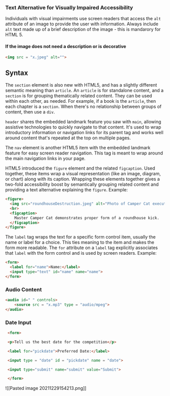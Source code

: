 ### Text Alternative for Visually Impaired Accessibility
Individuals with visual impairments use screen readers that access the  `alt` attribute of an image to provide the user with information. Always include `alt` text made up of a brief description of the image - this is mandarory for HTML 5.

#### If the image does not need a description or is decorative
```HTML
<img src = "x.jpeg" alt="">
```

## Syntax

The `section` element is also new with HTML5, and has a slightly different semantic meaning than `article`. An `article` is for standalone content, and a `section` is for grouping thematically related content. They can be used within each other, as needed. For example, if a book is the `article`, then each chapter is a `section`. When there's no relationship between groups of content, then use a `div`.

`header` shares the embedded landmark feature you saw with `main`, allowing assistive technologies to quickly navigate to that content. It's used to wrap introductory information or navigation links for its parent tag and works well around content that's repeated at the top on multiple pages.

The `nav` element is another HTML5 item with the embedded landmark feature for easy screen reader navigation. This tag is meant to wrap around the main navigation links in your page.

HTML5 introduced the `figure` element and the related `figcaption`. Used together, these items wrap a visual representation (like an image, diagram, or chart) along with its caption. Wrapping these elements together gives a two-fold accessibility boost by semantically grouping related content and providing a text alternative explaining the `figure`. Example:

```html
<figure>
  <img src="roundhouseDestruction.jpeg" alt="Photo of Camper Cat executing a roundhouse kick">
  <br>
  <figcaption>
    Master Camper Cat demonstrates proper form of a roundhouse kick.
  </figcaption>
</figure>
```

The `label` tag wraps the text for a specific form control item, usually the name or label for a choice. This ties meaning to the item and makes the form more readable. The `for` attribute on a `label` tag explicitly associates that `label` with the form control and is used by screen readers. Example:

```html
<form>
  <label for="name">Name:</label>
  <input type="text" id="name" name="name">
</form>
```



### Audio Content
```HTML
<audio id=" " controls>
	<source src = "x.mp3" type = "audio/mpeg">
</audio>
```

### Date Input
```html
 <form>

 <p>Tell us the best date for the competition</p>

 <label for="pickdate">Preferred Date:</label>

 <input type = "date" id = "pickdate" name = "date">

 <input type="submit" name="submit" value="Submit">

 </form>
```
![[Pasted image 20211229154213.png]]

